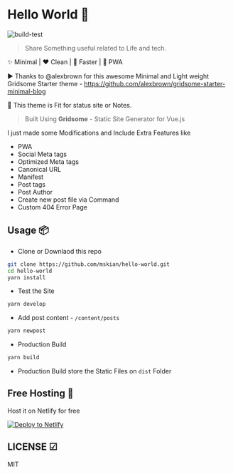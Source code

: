 # Hello World 🙂

![build-test](https://github.com/mskian/hello-world/workflows/build-test/badge.svg)  

> Share Something useful related to Life and tech.  

✨ Minimal | ❤ Clean | 🚀 Faster | 📱 PWA  

▶ Thanks to @alexbrown for this awesome Minimal and Light weight Gridsome Starter theme - <https://github.com/alexbrown/gridsome-starter-minimal-blog>  

🤗 This theme is Fit for status site or Notes.  

> Built Using **Gridsome** - Static Site Generator for Vue.js  

I just made some Modifications and Include Extra Features like

- PWA
- Social Meta tags
- Optimized Meta tags
- Canonical URL
- Manifest
- Post tags
- Post Author
- Create new post file via Command
- Custom 404 Error Page  

## Usage 📦

- Clone or Downlaod this repo

```sh
git clone https://github.com/mskian/hello-world.git
cd hello-world
yarn install
```

- Test the Site

```sh
yarn develop
```

- Add post content - `/content/posts`

```sh
yarn newpost
```

- Production Build

```sh
yarn build
```

- Production Build store the Static Files on `dist` Folder

## Free Hosting 💯

Host it on Netlify for free

[![Deploy to Netlify](https://www.netlify.com/img/deploy/button.svg)](https://app.netlify.com/start/deploy?repository=https://github.com/mskian/hello-world)

## LICENSE ☑

MIT
